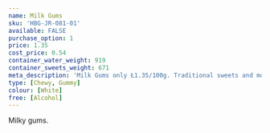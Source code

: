 ```yaml
---
name: Milk Gums
sku: 'HBG-JR-081-01'
available: FALSE
purchase_option: 1
price: 1.35
cost_price: 0.54
container_water_weight: 919
container_sweets_weight: 671
meta_description: 'Milk Gums only Ł1.35/100g. Traditional sweets and more at Humbugs Confectionery Store. Specialists in satisfying your sweet tooth!'
type: [Chewy, Gummy]
colour: [White]
free: [Alcohol]
---
```

Milky gums.